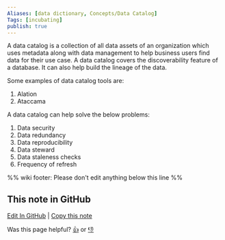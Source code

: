 ```yaml
---
Aliases: [data dictionary, Concepts/Data Catalog]
Tags: [incubating]
publish: true
---
```


A data catalog is a collection of all data assets of an organization which uses metadata along with data management to help business users find data for their use case. A data catalog covers the discoverability feature of a database. It can also help build the lineage of the data.

Some examples of data catalog tools are:

1. Alation
2. Ataccama

A data catalog can help solve the below problems:

1. Data security
2. Data redundancy
3. Data reproducibility
4. Data steward
5. Data staleness checks
6. Frequency of refresh

%% wiki footer: Please don't edit anything below this line %%

## This note in GitHub

<span class="git-footer">[Edit In GitHub](https://github.dev/data-engineering-community/data-engineering-wiki/blob/main/Concepts/Data%20Management/Data%20Catalog.md "git-hub-edit-note") | [Copy this note](https://raw.githubusercontent.com/data-engineering-community/data-engineering-wiki/main/Concepts/Data%20Management/Data%20Catalog.md "git-hub-copy-note")</span>

<span class="git-footer">Was this page helpful?
[👍](https://tally.so/r/mOaxjk?rating=Yes&url=https://dataengineering.wiki/Concepts/Data%20Management/Data%20Catalog) or [👎](https://tally.so/r/mOaxjk?rating=No&url=https://dataengineering.wiki/Concepts/Data%20Management/Data%20Catalog)</span>
